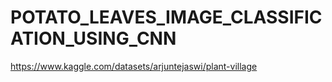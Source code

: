 # POTATO_LEAVES_IMAGE_CLASSIFICATION_USING_CNN
https://www.kaggle.com/datasets/arjuntejaswi/plant-village
